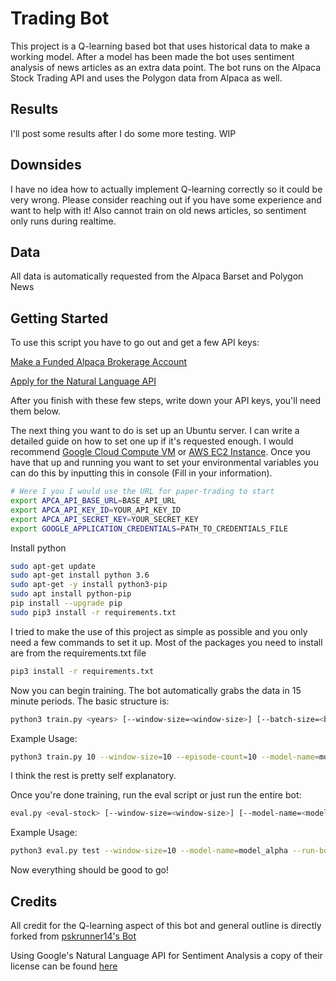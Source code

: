 # Trading Bot

This project is a Q-learning based bot that uses historical data to make a working model. After a model has been made the bot uses sentiment analysis of news articles as an extra data point. The bot runs on the Alpaca Stock Trading API and uses the Polygon data from Alpaca as well.

## Results

I'll post some results after I do some more testing. WIP

## Downsides

I have no idea how to actually implement Q-learning correctly so it could be very wrong. Please consider reaching out if you have some experience and want to help with it! Also cannot train on old news articles, so sentiment only runs during realtime.

## Data

All data is automatically requested from the Alpaca Barset and Polygon News

## Getting Started

To use this script you have to go out and get a few API keys:

[Make a Funded Alpaca Brokerage Account](https://alpaca.markets/)

[Apply for the Natural Language API](https://cloud.google.com/natural-language/)

After you finish with these few steps, write down your API keys, you'll need them below.

The next thing you want to do is set up an Ubuntu server. I can write a detailed guide on how to set one up if it's requested enough. I would recommend [Google Cloud Compute VM](https://console.cloud.google.com/compute/) or [AWS EC2 Instance](https://aws.amazon.com/). Once you have that up and running you want to set your environmental variables you can do this by inputting this in console (Fill in your information).

```bash
# Were I you I would use the URL for paper-trading to start
export APCA_API_BASE_URL=BASE_API_URL
export APCA_API_KEY_ID=YOUR_API_KEY_ID
export APCA_API_SECRET_KEY=YOUR_SECRET_KEY
export GOOGLE_APPLICATION_CREDENTIALS=PATH_TO_CREDENTIALS_FILE
```

Install python

```bash
sudo apt-get update
sudo apt-get install python 3.6
sudo apt-get -y install python3-pip
sudo apt install python-pip
pip install --upgrade pip
sudo pip3 install -r requirements.txt
```

I tried to make the use of this project as simple as possible and you only need a few commands to set it up. Most of the packages you need to install are from the requirements.txt file

```bash
pip3 install -r requirements.txt
```

Now you can begin training. The bot automatically grabs the data in 15 minute periods. The basic structure is:

```bash
python3 train.py <years> [--window-size=<window-size>] [--batch-size=<batch-size>] [--episode-count=<episode-count>] [--model-name=<model-name>] [--pretrained] [--debug]
```


Example Usage:

```bash
python3 train.py 10 --window-size=10 --episode-count=10 --model-name=model_alpha --pretrained --debug
```

I think the rest is pretty self explanatory.

Once you're done training, run the eval script or just run the entire bot:

```bash
eval.py <eval-stock> [--window-size=<window-size>] [--model-name=<model-name>] [--run-bot=<y/n] [--stock-name=<stock-ticker>] [--debug]
```


Example Usage:

```bash
python3 eval.py test --window-size=10 --model-name=model_alpha --run-bot=y --stock-name=GOOGL --debug
```

Now everything should be good to go!

## Credits

All credit for the Q-learning aspect of this bot and general outline is directly forked from [pskrunner14's Bot](https://github.com/pskrunner14/trading-bot)

Using Google's Natural Language API for Sentiment Analysis a copy of their license can be found [here](http://www.apache.org/licenses/LICENSE-2.0)
